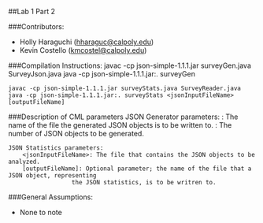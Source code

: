 ##Lab 1 Part 2

###Contributors: 
* Holly Haraguchi (hharaguc@calpoly.edu)
* Kevin Costello (kmcostel@calpoly.edu)

###Compilation Instructions:
    javac -cp json-simple-1.1.1.jar surveyGen.java SurveyJson.java
    java -cp json-simple-1.1.1.jar:. surveyGen <outputFileName> <numJsonObjects>

    javac -cp json-simple-1.1.1.jar surveyStats.java SurveyReader.java
    java -cp json-simple-1.1.1.jar:. surveyStats <jsonInputFileName> [outputFileName]

###Description of CML parameters
	JSON Generator parameters:
		<outputFileName>: The name of the file the generated JSON objects is to be written to.
		<numJsonObjects>: The number of JSON objects to be generated.

	JSON Statistics parameters:
		<jsonInputFileName>: The file that contains the JSON objects to be analyzed.    
		[outputFileName]: Optional parameter; the name of the file that a JSON object, representing 
                      the JSON statistics, is to be writren to.

###General Assumptions: 
* None to note
